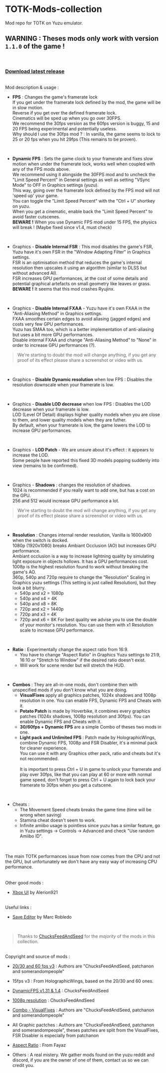 # TOTK-Mods-collection

Mod repo for TOTK on Yuzu emulator.
</br>

## **WARNING : Theses mods only work with version `1.1.0` of the game !**

</br>

### [Download latest release](https://github.com/HolographicWings/TOTK-Mods-collection/releases)

</br>Mod description & usage :

- **FPS** : Changes the game's framerate lock  
If you get under the framerate lock defined by the mod, the game will be in slow motion.  
Reverse if you get over the defined framerate lock.  
Cinematics will be sped up when you go over 30FPS.  
We recommend the 30fps version as the 60fps version is buggy, 15 and 20 FPS being experimental and potentially useless.  
Why should I use the 30fps mod ? : In vanilla, the game seems to lock to 25 or 20 fps when you hit 29fps (This remains to be proven).  
</br>

- **Dynamic FPS** : Sets the game clock to your framerate and fixes slow motion when under the framerate lock, works well when coupled with any of the FPS mods above.  
We recommend using it alongside the 30FPS mod and to uncheck the "Limit Speed Percent" in General settings as well as setting "VSync Mode" to OFF in Graphics settings (yuzu).  
This way, going over the framerate lock defined by the FPS mod will not 'speed up' your game.  
You can toggle the "Limit Speed Percent" with the "Ctrl + U" shortkey on yuzu.  
When you get a cinematic, enable back the "Limit Speed Percent" to avoid faster cutscenes.  
**BEWARE !** When you use Dynamic FPS mod under 15 FPS, the physics will break ! (Maybe fixed since v1.4, must check)
</br>

- Graphics - **Disable Internal FSR** : This mod disables the game's FSR, Yuzu have it's own FSR in the "Window Adapting Filter" in Graphics settings.  
FSR is an optimisation method that reduces the game's internal resolution then upscales it using an algorithm (similar to DLSS but without advanced AI).  
FSR increases GPU performances, at the cost of some details and potential graphical artefacts on small geometry like leaves or grass.  
**BEWARE !** It seems that this mod crashes Ryujinx.  
</br>

- Graphics - **Disable Internal FXAA** - Yuzu have it's own FXAA in the "Anti-Aliasing Method" in Graphics settings.  
FXAA smoothes certain edges to avoid aliasing (jagged edges) and costs very few GPU performances.  
Yuzu has SMAA too, which is a better implementation of anti-aliasing but uses a bit more GPU performances.  
Disable internal FXAA and change "Anti-Aliasing Method" to "None" in order to increase GPU performances (?).  

> We're starting to doubt the mod will change anything, if you get any proof of its effect please share a screenshot or video with us.

</br>

- Graphics - **Disable Dynamic resolution** when low FPS : Disables the resolution downscale when your framerate is low.  
</br>

- Graphics - **Disable LOD decrease** when low FPS : Disables the LOD decrease when your framerate is low.  
LOD (Level Of Detail) displays higher quality models when you are close to them, and lower quality models when they are futher.  
By default, when your framerate is low, the game lowers the LOD to increase GPU performances.  
</br>

- Graphics - **LOD Patch** - We are unsure about it's effect : it appears to increase the LOD.  
Some people have reported this fixed 3D models popping suddenly into view (remains to be confirmed).
</br>

- Graphics - **Shadows** : changes the resolution of shadows.  
1024 is recommended if you really want to add one, but has a cost on the GPU.  
256 and 512 would increase GPU performance a lot.  

> We're starting to doubt the mod will change anything, if you get any proof of its effect please share a screenshot or video with us.

</br>

- **Resolution** : Changes internal render resolution, Vanilla is 1600x900 when the switch is docked.  
1080p (1920x1080) breaks Ambiant Occlusion (AO) but increases GPU performance.  
Ambiant occlusion is a way to increase lightning quality by simulating light exposure in objects hollows. It has a GPU performances cost.  
1008p is the highest resolution found to work without breaking the game's AO.  
360p, 540p and 720p require to change the "Resolution" Scaling in Graphics yuzu settings (This setting is just called Resolution), but they look a bit blurry.  
  - 540p and x2 = 1080p
  - 540p and x4 = 4K
  - 540p and x8 = 8K
  - 720p and x2 = 1440p
  - 720p and x3 = 4K
  - 720p and x6 = 8K
For best quality we advise you to use the double of your monitor's resolution.
You can use them with x1 Resolution scale to increase GPU performance.
</br>

- **Ratio** : Experimentally change the aspect ratio from 16:9.
  - You have to change "Aspect Ratio" in Graphics Yuzu settings to 21:9, 16:10 or "Stretch to Window" if the desired ratio doesn't exist.  
  - Will work for scene render but will stretch the HUD.
</br>

- **Combos** : They are all-in-one mods, don't combine then with unspecified mods if you don't know what you are doing.
  - **VisualFixes** apply all graphics patches, 1024x shadows and 1008p resolution in one. You can enable FPS, Dynamic FPS and Cheats with it.
  - **Potato Patch** is made by Hoverbike, it combines every graphics patches (1024x shadows, 1008p resolution and 30fps). You can enable Dynamic FPS and Cheats with it.
  - **30/60fps + Dynamic FPS** are a simple Combo of theses two mods in one.
  - **Light pack and Unlimited FPS** : Patch made by HolographicWings, combine Dynamic FPS, 1008p and FSR Disabler, it's a minimal pack for cleaner experience.  
  You can use it with any Graphics other pack, ratio and cheats but it's not recommended.  
</br>It is important to press Ctrl + U in game to unlock your framerate and play over 30fps, like that you can play at 60 or more with normal game speed, don't forget to press Ctrl + U again to lock back your framerate to 30fps when you get a cutscene.  
</br>

- Cheats :
  - The Movement Speed cheats breaks the game time (time will be wrong when saving)
  - Stamina cheat doesn't seem to work.
  - Infinite amiibo usage is pointless since yuzu has a similar feature, go in Yuzu settings → Controls → Advanced and check "Use random Amiibo ID".

</br>
</br>The main TOTK performances issue from now comes from the CPU and not the GPU, but unfortunately we don't have any easy way of increasing CPU performance.  
</br>
</br>
</br>Other good mods :

- [Xbox UI](https://gamebanana.com/mods/443354) by Alerion921

</br>Useful links :

- [Save Editor](https://www.marcrobledo.com/savegame-editors/zelda-totk/) by Marc Robledo
</br>

> Thanks to [ChucksFeedAndSeed](https://www.reddit.com/user/ChucksFeedAndSeed/) for the *majority* of the mods in this collection.

</br>Copyright and source of mods :

- [20/30 and 60 fps v3](https://gbatemp.net/download/loz-tears-of-the-kingdom-20fps-30fps-60fps-patch.37996/) : Authors are "ChucksFeedAndSeed, patchanon and somerandompeople"

- 15fps v3 : From HolographicWings, based on the 20/30 and 60 ones.

- [DynamicFPS v1.31 & 1.4](https://www.reddit.com/r/NewYuzuPiracy/comments/13fjv8r/totk_dynamic_fps_mod_beta_has_some_issues/) : ChucksFeedAndSeed

- [1008p resolution](https://www.reddit.com/r/NewYuzuPiracy/comments/13deav1/comment/jjk9m60/) : ChucksFeedAndSeed

- [Combo - VisualFixes](https://gbatemp.net/download/loz-tears-of-the-kingdom-20fps-30fps-60fps-patch.37996/) : Authors are "ChucksFeedAndSeed, patchanon and somerandompeople"

- All Graphic pactches : Authors are "ChucksFeedAndSeed, patchanon and somerandompeople", theses patches are split from the VisualFixes, FSR Disabler is especially from patchanon

- [Aspect Ratio](https://gamebanana.com/mods/443462) : From Fayaz

- Others : A real mistery. We gather mods found on the yuzu reddit and discord, if you are the owner of one of them, contact us so we can credit you.
